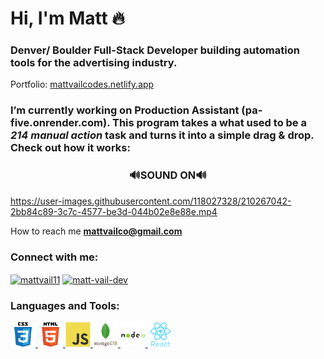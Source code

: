 <h1 align="left">Hi, I'm Matt 🔥</h1>
<h3 align="left">Denver/ Boulder Full-Stack Developer building automation tools for the advertising industry.</h3>

Portfolio: [mattvailcodes.netlify.app](mattvailcodes.netlify.app)

### I’m currently working on Production Assistant (pa-five.onrender.com). This program takes a what used to be a  ***214 manual action*** task and turns it into a simple drag & drop. Check out how it works: 

<h3 align="center">🔊SOUND ON🔊</h3>

https://user-images.githubusercontent.com/118027328/210267042-2bb84c89-3c7c-4577-be3d-044b02e8e88e.mp4


How to reach me **mattvailco@gmail.com**

<h3 align="left">Connect with me:</h3>
<p align="left">
<a href="https://twitter.com/mattvail11" target="blank"><img align="center" src="https://raw.githubusercontent.com/rahuldkjain/github-profile-readme-generator/master/src/images/icons/Social/twitter.svg" alt="mattvail11" height="30" width="40" /></a>
<a href="https://linkedin.com/in/matt-vail-dev" target="blank"><img align="center" src="https://raw.githubusercontent.com/rahuldkjain/github-profile-readme-generator/master/src/images/icons/Social/linked-in-alt.svg" alt="matt-vail-dev" height="30" width="40" /></a>
</p>

<h3 align="left">Languages and Tools:</h3>
<p align="left"> <a href="https://www.w3schools.com/css/" target="_blank" rel="noreferrer"> <img src="https://raw.githubusercontent.com/devicons/devicon/master/icons/css3/css3-original-wordmark.svg" alt="css3" width="40" height="40"/> </a> <a href="https://www.w3.org/html/" target="_blank" rel="noreferrer"> <img src="https://raw.githubusercontent.com/devicons/devicon/master/icons/html5/html5-original-wordmark.svg" alt="html5" width="40" height="40"/> </a> <a href="https://developer.mozilla.org/en-US/docs/Web/JavaScript" target="_blank" rel="noreferrer"> <img src="https://raw.githubusercontent.com/devicons/devicon/master/icons/javascript/javascript-original.svg" alt="javascript" width="40" height="40"/> </a> <a href="https://www.mongodb.com/" target="_blank" rel="noreferrer"> <img src="https://raw.githubusercontent.com/devicons/devicon/master/icons/mongodb/mongodb-original-wordmark.svg" alt="mongodb" width="40" height="40"/> </a> <a href="https://nodejs.org" target="_blank" rel="noreferrer"> <img src="https://raw.githubusercontent.com/devicons/devicon/master/icons/nodejs/nodejs-original-wordmark.svg" alt="nodejs" width="40" height="40"/> </a>
<a href="https://reactjs.org/" target="_blank" rel="noreferrer"> <img src="https://raw.githubusercontent.com/devicons/devicon/master/icons/react/react-original-wordmark.svg" alt="react" width="40" height="40"/> </a>
</p>


